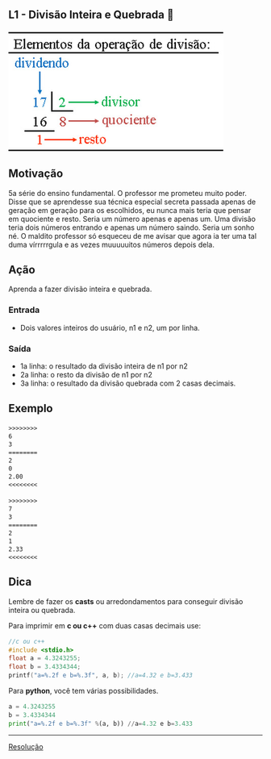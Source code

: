 ## L1 - Divisão Inteira e Quebrada 💎

[](solver.c)
![]( __cover.jpg)

## Motivação

5a série do ensino fundamental. O professor me prometeu muito poder. Disse que se aprendesse sua técnica especial secreta passada apenas de geração em geração para os escolhidos, eu nunca mais teria que pensar em quociente e resto. Seria um número apenas e apenas um. Uma divisão teria dois números entrando e apenas um número saindo. Seria um sonho né. O maldito professor só esqueceu de me avisar que agora ia ter uma tal duma vírrrrrgula e as vezes muuuuuitos números depois dela.

## Ação

Aprenda a fazer divisão inteira e quebrada.

### Entrada
- Dois valores inteiros do usuário, n1 e n2, um por linha.

### Saída

- 1a linha: o resultado da divisão inteira de n1 por n2
- 2a linha: o resto da divisão de n1 por n2
- 3a linha: o resultado da divisão quebrada com 2 casas decimais.

## Exemplo

```
>>>>>>>>
6
3
========
2
0
2.00
<<<<<<<<

>>>>>>>>
7
3
========
2
1
2.33
<<<<<<<<

```


## Dica

Lembre de fazer os **casts** ou arredondamentos para conseguir divisão inteira ou quebrada.

Para imprimir em **c ou c++** com duas casas decimais use:

```C
//c ou c++
#include <stdio.h>
float a = 4.3243255;
float b = 3.4334344;
printf("a=%.2f e b=%.3f", a, b); //a=4.32 e b=3.433
```

Para **python**, você tem várias possibilidades.

```python
a = 4.3243255
b = 3.4334344
print("a=%.2f e b=%.3f" %(a, b)) //a=4.32 e b=3.433
```
---


[Resolução](https://www.youtube.com/watch?v=budW2bakIjg)